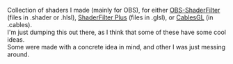 Collection of shaders I made (mainly for OBS), for either [OBS-ShaderFilter](https://obsproject.com/forum/resources/obs-shaderfilter.1736/) (files in .shader or .hlsl), [ShaderFilter Plus](https://github.com/Limeth/obs-shaderfilter-plus/?tab=readme-ov-file) (files in .glsl), or [CablesGL](https://cables.gl/) (in .cables).
<br>
I'm just dumping this out there, as I think that some of these have some cool ideas.<br>
Some were made with a concrete idea in mind, and other I was just messing around.
